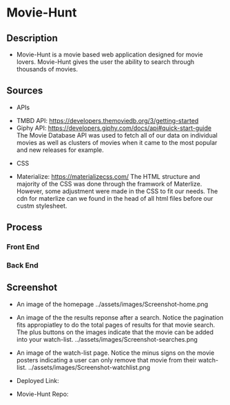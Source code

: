 # Movie-Hunt
## Description 
- Movie-Hunt is a movie based web application designed for movie lovers. Movie-Hunt gives the user the ability to search through thousands of movies. 
## Sources
* APIs
- TMBD API: https://developers.themoviedb.org/3/getting-started
- Giphy API: https://developers.giphy.com/docs/api#quick-start-guide
The Movie Database API was used to fetch all of our data on individual movies as well as clusters of movies when it came to the most popular and new releases for example. 
*  CSS
- Materialize: https://materializecss.com/
The HTML structure and majority of the CSS was done through the framwork of Materlize. However, some adjustment were made in the CSS to fit our needs. The cdn for materlize can we found in the head of all html files before our custm stylesheet. 
## Process

### Front End 

### Back End 

## Screenshot 
- An image of the homepage 
../assets/images/Screenshot-home.png

- An image of the the results reponse after a search. Notice the pagination fits appropiatley to do the total pages of results for that movie search. The plus buttons on the images indicate that the movie can be added into your watch-list. 
../assets/images/Screenshot-searches.png

- An image of the watch-list page. Notice the minus signs on the movie posters indicating a user can only remove that movie from their watch-list. 
../assets/images/Screenshot-watchlist.png

- Deployed Link: 
- Movie-Hunt Repo: 





